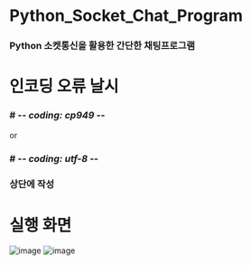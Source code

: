 # Python_Socket_Chat_Program
### Python 소켓통신을 활용한 간단한 채팅프로그램

# 인코딩 오류 날시
### # -*- coding: cp949 -*- 
or
### # -*- coding: utf-8 -*- 
### 상단에 작성

# 실행 화면
![image](https://user-images.githubusercontent.com/82009667/189005986-34a88383-e5d9-4bc7-9d84-e69656c5bfdf.png)
![image](https://user-images.githubusercontent.com/82009667/189006010-bf219829-486a-4994-87ab-dc8d7b32d2e4.png)

